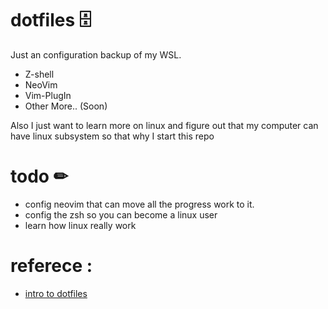 # dotfiles 🗄
Just an configuration backup of my WSL.
- Z-shell
- NeoVim
- Vim-PlugIn
- Other More.. (Soon)

Also I just want to learn more on linux and figure out that my computer can have linux subsystem so that why I start this repo

# todo ✏
- config neovim that can move all the progress work to it.
- config the zsh so you can become a linux user
- learn how linux really work

# referece :

- [intro to dotfiles](https://dev.to/jogendra/intro-to-dotfiles-4bb8)
